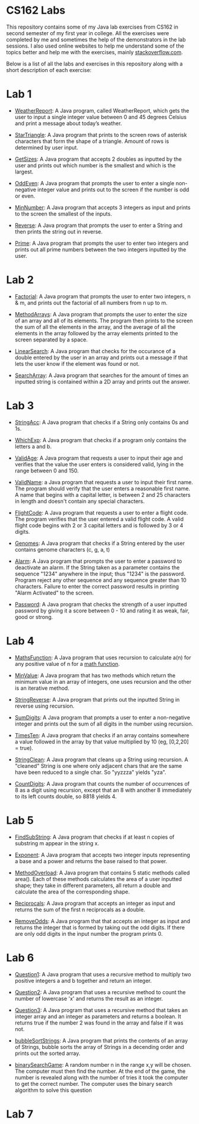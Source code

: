 # CS162 Labs
This repository contains some of my Java lab exercises from CS162 in second semester of my first year in college. All the exercises were completed by me and sometimes the help of the demonstrators in the lab sessions. I also used online websites to help me understand some of the topics better and help me with the exercises, mainly [stackoverflow.com](https://stackoverflow.com/).

Below is a list of all the labs and exercises in this repository along with a short description of each exercise:

# Lab 1
- [WeatherReport](https://github.com/ArturMK98/CS162-Labs/blob/master/Lab%201/WeatherReport.java): A Java program, called WeatherReport, which gets the user to input a single integer value between 0 and 45 degrees Celsius and print a message about today’s weather.

- [StarTriangle](https://github.com/ArturMK98/CS162-Labs/blob/master/Lab%201/StarTriangle.java): A Java program that prints to the screen rows of asterisk characters that form the shape of a triangle. Amount of rows is determined by user input.

- [GetSizes](https://github.com/ArturMK98/CS162-Labs/blob/master/Lab%201/GetSizes.java): A Java program that accepts 2 doubles as inputted by the user and prints out which number is the smallest and which is the largest.

- [OddEven](https://github.com/ArturMK98/CS162-Labs/blob/master/Lab%201/OddEven.java): A Java program that prompts the user to enter a single non-negative integer value and prints out to the screen if the number is odd or even.

- [MinNumber](https://github.com/ArturMK98/CS162-Labs/blob/master/Lab%201/MinNumber.java): A Java program that accepts 3 integers as input and prints to the screen the smallest of the inputs.

- [Reverse](https://github.com/ArturMK98/CS162-Labs/blob/master/Lab%201/Reverse.java): A Java program that prompts the user to enter a String and then prints the string out in reverse.

- [Prime](https://github.com/ArturMK98/CS162-Labs/blob/master/Lab%201/Prime.java): A Java program that prompts the user to enter two integers and prints out all prime numbers between the two integers inputted by the user.

# Lab 2
- [Factorial](https://github.com/ArturMK98/CS162-Labs/blob/master/Lab%202/Factorial.java): A Java program that prompts the user to enter two integers, n & m, and prints out the factorial of all numbers from n up to m.

- [MethodArrays](https://github.com/ArturMK98/CS162-Labs/blob/master/Lab%202/MethodsArrays.java): A Java program that prompts the user to enter the size of an array and all of its elements. The program then prints to the screen the sum of all the elements in the array, and the average of all the elements in the array followed by the array elements printed to the screen separated by a space.

- [LinearSearch](https://github.com/ArturMK98/CS162-Labs/blob/master/Lab%202/LinearSearch.java): A Java program that checks for the occurance of a double entered by the user in an array and prints out a message if that lets the user know if the element was found or not.

- [SearchArray](https://github.com/ArturMK98/CS162-Labs/blob/master/Lab%202/SearchArray.java): A Java program that searches for the amount of times an inputted string is contained within a 2D array and prints out the answer.

# Lab 3
- [StringAcc](https://github.com/ArturMK98/CS162-Labs/blob/master/Lab%203/StringAcc.java): A Java program that checks if a String only contains 0s and 1s.

- [WhichExp](https://github.com/ArturMK98/CS162-Labs/blob/master/Lab%203/WhichExp.java): A Java program that checks if a program only contains the letters a and b.

- [ValidAge](https://github.com/ArturMK98/CS162-Labs/blob/master/Lab%203/ValidAge.java): A Java program that requests a user to input their age and verifies that the value the user enters is considered valid, lying in the range between 0 and 150.

- [ValidName](https://github.com/ArturMK98/CS162-Labs/blob/master/Lab%203/ValidName.java): a Java program that requests a user to input their first name. The program should verify that the user enters a reasonable first name. A name that begins with a capital letter, is between 2 and 25 characters in length and doesn't contain any special characters.

- [FlightCode](https://github.com/ArturMK98/CS162-Labs/blob/master/Lab%203/FlightCode.java): A Java program that requests a user to enter a flight code. The program verifies that the user entered a valid flight code. A valid flight code begins with 2 or 3 capital letters and is followed by 3 or 4 digits.

- [Genomes](https://github.com/ArturMK98/CS162-Labs/blob/master/Lab%203/Genomes.java): A Java program that checks if a String entered by the user contains genome characters (c, g, a, t)

- [Alarm](https://github.com/ArturMK98/CS162-Labs/blob/master/Lab%203/Alarm.java): A Java program that prompts the user to enter a password to deactivate an alarm. If the String taken as a parameter contains the sequence "1234" anywhere in the input; thus "1234" is the password. Program reject any other sequence and any sequence greater than 10 characters. Failure to enter the correct password results in printing "Alarm Activated" to the screen.

- [Password](https://github.com/ArturMK98/CS162-Labs/blob/master/Lab%203/Password.java): A Java program that checks the strength of a user inputted password by giving it a score between 0 - 10 and rating it as weak, fair, good or strong.

# Lab 4
- [MathsFunction](https://github.com/ArturMK98/CS162-Labs/blob/master/Lab%204/MathsFunction.java): A Java program that uses recursion to calculate a(n) for any positive value of n for a [math function](https://github.com/ArturMK98/CS162-Labs/blob/master/Lab%204/Function.JPG).

- [MinValue](https://github.com/ArturMK98/CS162-Labs/blob/master/Lab%204/MinValue.java): A Java program that has two methods which return the minimum value in an array of integers, one uses recursion and the other is an iterative method.

- [StringReverse](https://github.com/ArturMK98/CS162-Labs/blob/master/Lab%204/StringReverse.java): A Java program that prints out the inputted String in reverse using recursion.

- [SumDigits](https://github.com/ArturMK98/CS162-Labs/blob/master/Lab%204/SumDigits.java): A Java program that prompts a user to enter a non-negative integer and prints out the sum of all digits in the number using recursion.

- [TimesTen](https://github.com/ArturMK98/CS162-Labs/blob/master/Lab%204/TimesTen.java): A Java program that checks if an array contains somewhere a value followed in the array by that value multiplied by 10 (eg, [0,2,20] = true).

- [StringClean](https://github.com/ArturMK98/CS162-Labs/blob/master/Lab%204/StringClean.java): A Java program that cleans up a String using recursion. A "cleaned" String is one where only adjacent chars that are the same have been reduced to a single char. So "yyzzza" yields "yza".

- [CountDigits](https://github.com/ArturMK98/CS162-Labs/blob/master/Lab%204/CountDigits.java): A Java program that counts the number of occurrences of 8 as a digit using recursion, except that an 8 with another 8 immediately to its left counts double, so 8818 yields 4.

# Lab 5
- [FindSubString](https://github.com/ArturMK98/CS162-Labs/blob/master/Lab%205/FindSubString.java): A Java program that checks if at least n copies of substring m appear in the string x.

- [Exponent](https://github.com/ArturMK98/CS162-Labs/blob/master/Lab%205/Exponent.java): A Java program that accepts two integer inputs representing a base and a power and returns the base raised to that power.

- [MethodOverload](https://github.com/ArturMK98/CS162-Labs/blob/master/Lab%205/MethodOverload.java): A Java program that contains 5 static methods called area(). Each of these methods calculates the area of a user inputted shape; they take in different parameters, all return a double and calculate the area of the corresponding shape.

- [Reciprocals](https://github.com/ArturMK98/CS162-Labs/blob/master/Lab%205/Reciprocals.java): A Java program that accepts an integer as input and returns the sum of the first n reciprocals as a double.

- [RemoveOdds](https://github.com/ArturMK98/CS162-Labs/blob/master/Lab%205/RemoveOdds.java): A Java program that that accepts an integer as input and returns the integer that is formed by taking out the odd digits. If there are only odd digits in the input number the program prints 0.

# Lab 6
- [Question1](https://github.com/ArturMK98/CS162-Labs/blob/master/Lab%206/Question1.java): A Java program that uses a recursive method to multiply two positive integers a and b together and return an integer.

- [Question2](https://github.com/ArturMK98/CS162-Labs/blob/master/Lab%206/Question2.java): A Java program that uses a recursive method to count the number of lowercase 'x' and returns the result as an integer.

- [Question3](https://github.com/ArturMK98/CS162-Labs/blob/master/Lab%206/Question3.java): A Java program that uses a recursive method 
that takes an integer array and an integer as parameters and returns a boolean. It returns true if the number 2 was found in the array and false if it was not.

- [bubbleSortStrings](https://github.com/ArturMK98/CS162-Labs/blob/master/Lab%206/bubbleSortStrings.java): A Java program that prints the contents of an array of Strings, bubble sorts the array of Strings in a decending order and prints out the sorted array.

- [binarySearchGame](https://github.com/ArturMK98/CS162-Labs/blob/master/Lab%206/binarySearchGame.java):  A random number n in the range x,y will be chosen. The computer must then find the number. At the end of the game, the number is revealed along with the number of tries it took the computer to get the correct number. The computer uses the binary search algorithm to solve this question

# Lab 7



